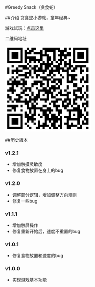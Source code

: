 #Greedy Snack（贪食蛇）

##介绍
贪食蛇小游戏，童年经典~

游戏试玩：[点击这里](http://xiaojimao18.github.io/greedy-snack)

二维码地址

![二维码](img/2.png)

##历史版本

### v1.2.1
* 增加触摸灵敏度
* 修复食物放置在身上的bug

### v1.2.0
* 调整部分逻辑，增加调整方向规则
* 修复一些bug

### v1.1.1
* 增加触屏操作
* 修复重新开始后，速度不重置的bug

### v1.0.1
* 修复食物放置和速度的bug

### v1.0.0
* 实现游戏基本功能